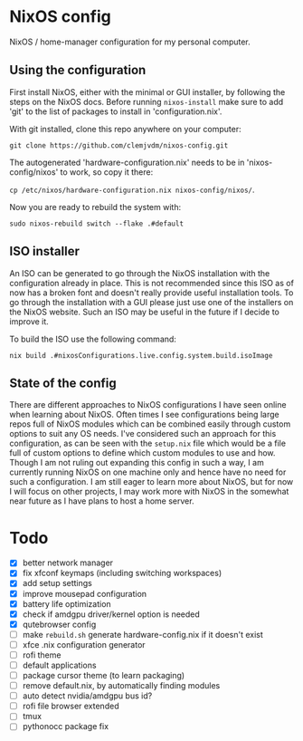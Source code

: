 # NixOS config
NixOS / home-manager configuration for my personal computer.

## Using the configuration
First install NixOS, either with the minimal or GUI installer, by following the steps on the NixOS docs. Before running `nixos-install` make sure to add 'git' to the list of packages to install in 'configuration.nix'.

With git installed, clone this repo anywhere on your computer: 

```git clone https://github.com/clemjvdm/nixos-config.git``` 

The autogenerated 'hardware-configuration.nix' needs to be in 'nixos-config/nixos' to work, so copy it there:

```cp /etc/nixos/hardware-configuration.nix nixos-config/nixos/```.

Now you are ready to rebuild the system with: 

```sudo nixos-rebuild switch --flake .#default```

## ISO installer
An ISO can be generated to go through the NixOS installation with the configuration already in place. This is not recommended since this ISO as of now has a broken font and doesn't really provide useful installation tools. To go through the installation with a GUI please just use one of the installers on the NixOS website. Such an ISO may be useful in the future if I decide to improve it.

To build the ISO use the following command:

```nix build .#nixosConfigurations.live.config.system.build.isoImage```


## State of the config

There are different approaches to NixOS configurations I have seen online when learning about NixOS. Often times I see configurations being large repos full of NixOS modules which can be combined easily through custom options to suit any OS needs. I've considered such an approach for this configuration, as can be seen with the `setup.nix` file which would be a file full of custom options to define which custom modules to use and how. Though I am not ruling out expanding this config in such a way, I am currently running NixOS on one machine only and hence have no need for such a configuration. I am still eager to learn more about NixOS, but for now I will focus on other projects, I may work more with NixOS in the somewhat near future as I have plans to host a home server.

# Todo

- [x] better network manager
- [x] fix xfconf keymaps (including switching workspaces)
- [x] add setup settings
- [x] improve mousepad configuration
- [x] battery life optimization
- [x] check if amdgpu driver/kernel option is needed
- [x] qutebrowser config
- [ ] make `rebuild.sh` generate hardware-config.nix if it doesn't exist
- [ ] xfce .nix configuration generator
- [ ] rofi theme
- [ ] default applications
- [ ] package cursor theme (to learn packaging)
- [ ] remove default.nix, by automatically finding modules
- [ ] auto detect nvidia/amdgpu bus id?
- [ ] rofi file browser extended
- [ ] tmux
- [ ] pythonocc package fix
